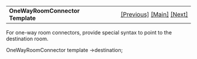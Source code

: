 <table width="100%" data-border="0" data-cellspacing="0"
data-cellpadding="3" data-bgcolor="#C0C0C0">
<colgroup>
<col style="width: 50%" />
<col style="width: 50%" />
</colgroup>
<tbody>
<tr>
<td style="text-align: left;"><strong>OneWayRoomConnector Template<br />
</strong></td>
<td style="text-align: right;"><a
href="notravelmessagetemplate.htm">[Previous]</a> <a
href="generalintroduction.htm">[Main]</a> <a
href="passagetemplate.htm">[Next]</a></td>
</tr>
</tbody>
</table>

  
For one-way room connectors, provide special syntax to point to the
destination room.  
  
OneWayRoomConnector template -\>destination;   
  
